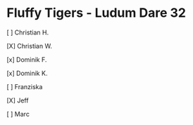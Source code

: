 # Fluffy Tigers - Ludum Dare 32

[ ] Christian H.

[X] Christian W.

[x] Dominik F.

[x] Dominik K.

[ ] Franziska 

[X] Jeff

[ ] Marc
